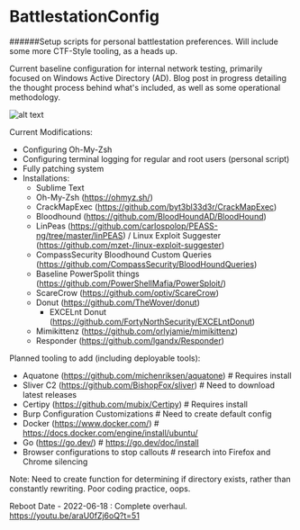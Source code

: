# BattlestationConfig
######Setup scripts for personal battlestation preferences. Will include some more CTF-Style tooling, as a heads up.

Current baseline configuration for internal network testing, primarily focused on Windows Active Directory (AD). Blog post in progress detailing the thought process behind what's included, as well as some operational methodology.

![alt text](https://mmilkovich.files.wordpress.com/2022/06/cropped-transparent-logo-3.png "Two-Percent")

Current Modifications:
- Configuring Oh-My-Zsh
- Configuring terminal logging for regular and root users (personal script)
- Fully patching system
- Installations:
  - Sublime Text
  - Oh-My-Zsh (https://ohmyz.sh/)
  - CrackMapExec (https://github.com/byt3bl33d3r/CrackMapExec)
  - Bloodhound (https://github.com/BloodHoundAD/BloodHound)
  - LinPeas (https://github.com/carlospolop/PEASS-ng/tree/master/linPEAS) / Linux Exploit Suggester (https://github.com/mzet-/linux-exploit-suggester)
  - CompassSecurity Bloodhound Custom Queries (https://github.com/CompassSecurity/BloodHoundQueries)
  - Baseline PowerSpolit things (https://github.com/PowerShellMafia/PowerSploit/)
  - ScareCrow (https://github.com/optiv/ScareCrow)
  - Donut (https://github.com/TheWover/donut)
    - EXCELnt Donut (https://github.com/FortyNorthSecurity/EXCELntDonut)
  - Mimikittenz (https://github.com/orlyjamie/mimikittenz)
  - Responder (https://github.com/lgandx/Responder)

Planned tooling to add (including deployable tools):
- Aquatone (https://github.com/michenriksen/aquatone) # Requires install
- Sliver C2 (https://github.com/BishopFox/sliver) # Need to download latest releases
- Certipy (https://github.com/mubix/Certipy) # Requires install
- Burp Configuration Customizations # Need to create default config
- Docker (https://www.docker.com/) # https://docs.docker.com/engine/install/ubuntu/
- Go (https://go.dev/) # https://go.dev/doc/install
- Browser configurations to stop callouts # research into Firefox and Chrome silencing

Note: Need to create function for determining if directory exists, rather than constantly rewriting. Poor coding practice, oops.

Reboot Date - 2022-06-18 : Complete overhaul. https://youtu.be/araU0fZj6oQ?t=51